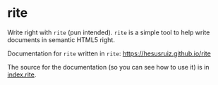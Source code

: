 # rite
Write right with `rite` (pun intended). `rite` is a simple tool to help write documents in semantic HTML5 right.

Documentation for `rite` written in `rite`: https://hesusruiz.github.io/rite

The source for the documentation (so you can see how to use it) is in [index.rite](index.rite).
